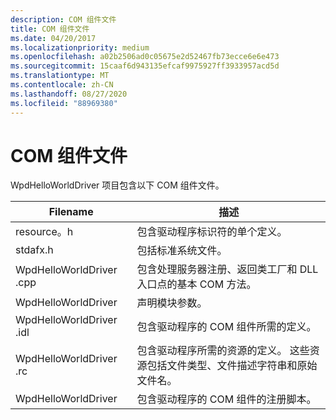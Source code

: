 ```yaml
---
description: COM 组件文件
title: COM 组件文件
ms.date: 04/20/2017
ms.localizationpriority: medium
ms.openlocfilehash: a02b2506ad0c05675e2d52467fb73ecce6e6e473
ms.sourcegitcommit: 15caaf6d943135efcaf9975927ff3933957acd5d
ms.translationtype: MT
ms.contentlocale: zh-CN
ms.lasthandoff: 08/27/2020
ms.locfileid: "88969380"
---
```

# <a name="the-com-component-files"></a>COM 组件文件


WpdHelloWorldDriver 项目包含以下 COM 组件文件。

| Filename                | 描述                                                                                                                                               |
|-------------------------|-----------------------------------------------------------------------------------------------------------------------------------------------------------|
| resource。h              | 包含驱动程序标识符的单个定义。                                                                                                 |
| stdafx.h                | 包括标准系统文件。                                                                                                                           |
| WpdHelloWorldDriver .cpp | 包含处理服务器注册、返回类工厂和 DLL 入口点的基本 COM 方法。                                       |
| WpdHelloWorldDriver | 声明模块参数。                                                                                                                           |
| WpdHelloWorldDriver .idl | 包含驱动程序的 COM 组件所需的定义。                                                                                        |
| WpdHelloWorldDriver .rc  | 包含驱动程序所需的资源的定义。 这些资源包括文件类型、文件描述字符串和原始文件名。 |
| WpdHelloWorldDriver | 包含驱动程序的 COM 组件的注册脚本。                                                                                          |

 

 

 




